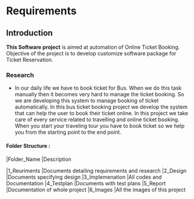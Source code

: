 
# Requirements

## Introduction

   **This Software project** is aimed at automation of Online Ticket Booking. Objective of the project is to develop customize software package for Ticket Reservation.

### Research

   - In our daily life we have to book ticket for Bus. When we do this task manually then it becomes very hard to manage the ticket booking. So we are developing this system to manage booking of ticket automatically.
    In this bus ticket booking project we develop the system that can help the user to book their ticket online.
    In this project we take care of every service related to travelling and online ticket booking. When you start your traveling tour you have to book ticket so we help you from the starting point to the end point.

#### Folder Structure :
|Folder_Name 	|Description

|1_Reuriments 	|Documents detailing requirements and research
|2_Design 	|Documents specifying design
|3_Implemenation 	|All codes and Documentation
|4_Testplan 	|Documents with test plans
|5_Report 	|Documentation of whole project
|6_Images 	|All the images of this project
